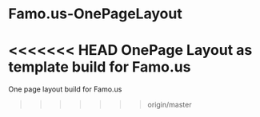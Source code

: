 Famo.us-OnePageLayout
=====================

<<<<<<< HEAD
OnePage Layout as template build for Famo.us
=======
One page layout build for Famo.us
>>>>>>> origin/master

